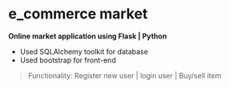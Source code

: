 # e_commerce market
**Online market application using Flask | Python**

* Used SQLAlchemy toolkit for database
* Used bootstrap for front-end 
> Functionality: Register new user | login user | Buy/sell item 

